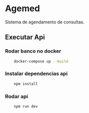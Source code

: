 # Agemed
Sistema de agendamento de consultas.

## Executar Api

### Rodar banco no docker

```bash
    docker-compose up --build
```

###  Instalar dependencias api
```bash
    npm install
```

###  Rodar api
```bash
    npm run dev
```
